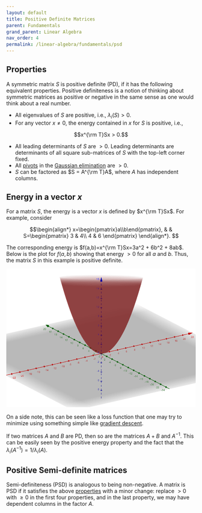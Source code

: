 ```yaml
---
layout: default
title: Positive Definite Matrices
parent: Fundamentals
grand_parent: Linear Algebra
nav_order: 4
permalink: /linear-algebra/fundamentals/psd
---
```


## Properties
A symmetric matrix $S$ is positive definite (PD), if it has the following equivalent properties. Positive definiteness is a notion of thinking about symmetric matrices as positive or negative in the same sense as one would think about a real number.

- All eigenvalues of $S$ are positive, i.e., $\lambda_i(S) > 0$.
- For any vector $x \neq 0$, the energy contained in $x$ for $S$ is positive, i.e.,

$$x^{\rm T}Sx > 0.$$

- All leading determinants of $S$ are $>0$. Leading determinants are determinants of all square sub-matrices of $S$ with the top-left corner fixed.
- All [pivots](https://en.wikipedia.org/wiki/Pivot_element) in the [Gaussian elimination](https://en.wikipedia.org/wiki/Gaussian_elimination) are $>0$.
- $S$ can be factored as $S = A^{\rm T}A$, where $A$ has independent columns.

## Energy in a vector $x$
For a matrix $S$, the energy is a vector $x$ is defined by $x^{\rm T}Sx$. For example, consider

$$\begin{align*}
x=\begin{pmatrix}a\\b\end{pmatrix}, & & S=\begin{pmatrix}
    3 & 4\\
    4 & 6
    \end{pmatrix}
    \end{align*}.
$$

The corresponding energy is $f(a,b)=x^{\rm T}Sx=3a^2 + 6b^2 + 8ab$. Below is the plot for $f(a,b)$ showing that energy $>0$ for all $a$ and $b$. Thus, the matrix $S$ in this example is positive definite.

![Energy in a vector for S.](/assets/images/linear-algebra/energy.png "Energy in a vector for S.")

On a side note, this can be seen like a loss function that one may try to minimize using something simple like [gradient descent](https://en.wikipedia.org/wiki/Gradient_descent).

If two matrices $A$ and $B$ are PD, then so are the matrices $A+B$ and $A^{-1}$. This can be easily seen by the positive energy property and the fact that the $\lambda_i(A^{-1})=1/\lambda_i(A)$.

## Positive Semi-definite matrices
Semi-definiteness (PSD) is analogous to being non-negative. A matrix is PSD if it satisfies the above [properties](#properties) with a minor change: replace $>0$ with $\ge 0$ in the first four properties, and in the last property, we may have dependent columns in the factor $A$.

